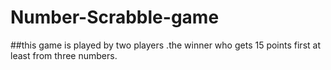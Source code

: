 # Number-Scrabble-game
##this game is played by two players .the winner who gets 15 points first at least from three numbers.

